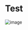 # Test
![image](https://user-images.githubusercontent.com/89597549/132333495-35aaf12b-9fa5-4aa3-8ffe-76aa78ccd20c.png)

